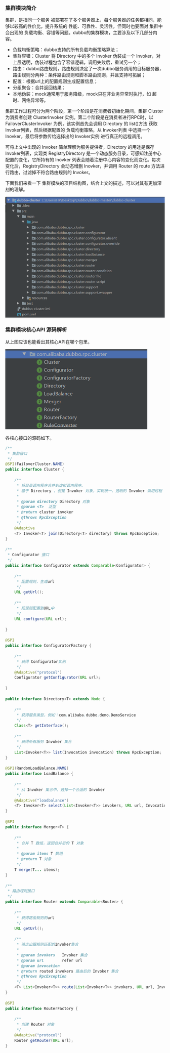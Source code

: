 ### 集群模块简介
集群，是指同一个服务 被部署在了多个服务器上，每个服务器的任务都相同，能够以较高的性价比，提升系统的 性能、可靠性、灵活性，但同时也要面对 集群中会出现的 负载均衡、容错等问题。dubbo的集群模块，主要涉及以下几部分内容。    
- 负载均衡策略：dubbo支持的所有负载均衡策略算法；
- 集群容错：Cluster 将 Directory 中的多个 Invoker 伪装成一个 Invoker，对上层透明，伪装过程包含了容错逻辑，调用失败后，重试另一个；
- 路由：dubbo路由规则，路由规则决定了一次dubbo服务调用的目标服务器，路由规则分两种：条件路由规则和脚本路由规则，并且支持可拓展；
- 配置：根据url上的配置规则生成配置信息；
- 分组聚合：合并返回结果；
- 本地伪装：mock通常用于服务降级，mock只在非业务异常时执行，如 超时、网络异常等。

集群工作过程可分为两个阶段，第一个阶段是在消费者初始化期间，集群 Cluster 为消费者创建 ClusterInvoker 实例。第二个阶段是在消费者进行RPC时，以 FailoverClusterInvoker 为例，该实例首先会调用 Directory 的 list()方法 获取 Invoker列表，然后根据配置的 负载均衡策略，从 Invoker列表 中选择一个 Inovker，最后将参数传给选择出的 Invoker实例 进行真正的远程调用。

可将上文中出现的 Invoker 简单理解为服务提供者，Directory 的用途是保存 Invoker列表，实现类 RegistryDirectory 是一个动态服务目录，可感知注册中心配置的变化，它所持有的 Inovker 列表会随着注册中心内容的变化而变化。每次变化后，RegistryDirectory 会动态增删 Inovker，并调用 Router 的 route 方法进行路由，过滤掉不符合路由规则的 Invoker。

下面我们来看一下 集群模块的项目结构图，结合上文的描述，可以对其有更加深刻的理解。

![avatar](../../../images/Dubbo/dubbo-cluster模块工程结构.png)

### 集群模块核心API 源码解析
从上图应该也能看出其核心API在哪个包里。

![avatar](../../../images/Dubbo/com.alibaba.dubbo.rpc.cluster包目录.png)

各核心接口的源码如下。
```java
/**
 * 集群接口
 */
@SPI(FailoverCluster.NAME)
public interface Cluster {

    /**
     * 将目录调用程序合并到虚拟调用程序。
     * 基于 Directory ，创建 Invoker 对象，实现统一、透明的 Invoker 调用过程
     *
     * @param directory Directory 对象
     * @param <T>  泛型
     * @return cluster invoker
     * @throws RpcException
     */
    @Adaptive
    <T> Invoker<T> join(Directory<T> directory) throws RpcException;
}

/**
 * Configurator 接口
 */
public interface Configurator extends Comparable<Configurator> {

    /**
     * 配置规则，生成url
     */
    URL getUrl();

    /**
     * 把规则配置到URL中
     */
    URL configure(URL url);

}

@SPI
public interface ConfiguratorFactory {

    /**
     * 获得 Configurator实例
     */
    @Adaptive("protocol")
    Configurator getConfigurator(URL url);

}

public interface Directory<T> extends Node {

    /**
     * 获得服务类型，例如：com.alibaba.dubbo.demo.DemoService
     */
    Class<T> getInterface();

    /**
     * 获得所有服务 Invoker 集合
     */
    List<Invoker<T>> list(Invocation invocation) throws RpcException;
}

@SPI(RandomLoadBalance.NAME)
public interface LoadBalance {

    /**
     * 从 Invoker 集合中，选择一个合适的 Invoker
     */
    @Adaptive("loadbalance")
    <T> Invoker<T> select(List<Invoker<T>> invokers, URL url, Invocation invocation) throws RpcException;
}

@SPI
public interface Merger<T> {

    /**
     * 合并 T 数组，返回合并后的 T 对象
     *
     * @param items T 数组
     * @return T 对象
     */
    T merge(T... items);
}

/**
 * 路由规则接口
 */
public interface Router extends Comparable<Router> {

    /**
     * 获得路由规则的url
     */
    URL getUrl();

    /**
     * 筛选出跟规则匹配的Invoker集合
     *
     * @param invokers   Invoker 集合
     * @param url        refer url
     * @param invocation
     * @return routed invokers 路由后的 Invoker 集合
     * @throws RpcException
     */
    <T> List<Invoker<T>> route(List<Invoker<T>> invokers, URL url, Invocation invocation) throws RpcException;
}

@SPI
public interface RouterFactory {

    /**
     * 创建 Router 对象
     */
    @Adaptive("protocol")
    Router getRouter(URL url);
}
```